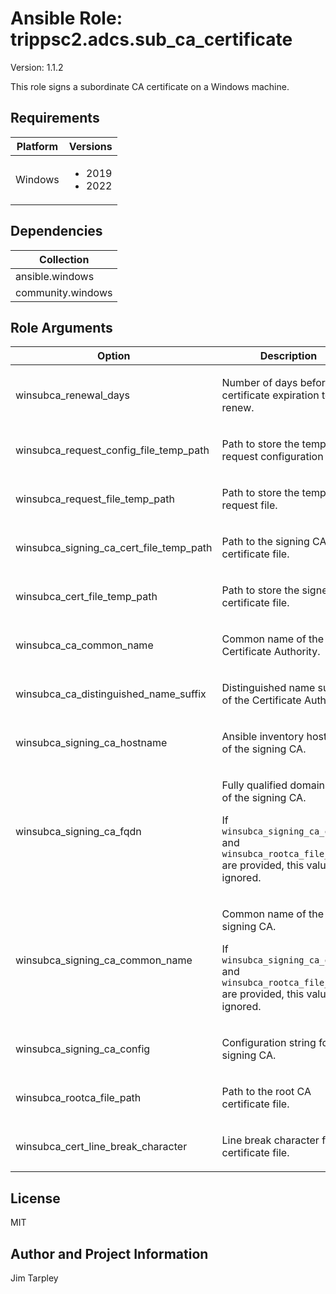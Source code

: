 <!-- BEGIN_ANSIBLE_DOCS -->

# Ansible Role: trippsc2.adcs.sub_ca_certificate
Version: 1.1.2

This role signs a subordinate CA certificate on a Windows machine.

## Requirements

| Platform | Versions |
| -------- | -------- |
| Windows | <ul><li>2019</li><li>2022</li></ul> |

## Dependencies

| Collection |
| ---------- |
| ansible.windows |
| community.windows |

## Role Arguments
|Option|Description|Type|Required|Choices|Default|
|---|---|---|---|---|---|
| winsubca_renewal_days | <p>Number of days before certificate expiration to renew.</p> | int | no |  | 30 |
| winsubca_request_config_file_temp_path | <p>Path to store the temporary request configuration file.</p> | path | no |  | C:\Windows\temp\cacert.inf |
| winsubca_request_file_temp_path | <p>Path to store the temporary request file.</p> | path | no |  | C:\Windows\temp\cacert.req |
| winsubca_signing_ca_cert_file_temp_path | <p>Path to the signing CA certificate file.</p> | path | no |  | C:\Windows\temp\signingcacert.crt |
| winsubca_cert_file_temp_path | <p>Path to store the signed certificate file.</p> | path | no |  | C:\Windows\temp\cacert.crt |
| winsubca_ca_common_name | <p>Common name of the Certificate Authority.</p> | str | yes |  |  |
| winsubca_ca_distinguished_name_suffix | <p>Distinguished name suffix of the Certificate Authority.</p> | str | yes |  |  |
| winsubca_signing_ca_hostname | <p>Ansible inventory hostname of the signing CA.</p> | str | yes |  |  |
| winsubca_signing_ca_fqdn | <p>Fully qualified domain name of the signing CA.</p><p>If `winsubca_signing_ca_config` and `winsubca_rootca_file_path` are provided, this value is ignored.</p> | str | no |  | {{ hostvars[winsubca_signing_ca_hostname].ansible_fqdn }} |
| winsubca_signing_ca_common_name | <p>Common name of the signing CA.</p><p>If `winsubca_signing_ca_config` and `winsubca_rootca_file_path` are provided, this value is ignored.</p> | str | no |  |  |
| winsubca_signing_ca_config | <p>Configuration string for the signing CA.</p> | str | no |  | {{ winsubca_signing_ca_fqdn }}\{{ winsubca_signing_ca_common_name }} |
| winsubca_rootca_file_path | <p>Path to the root CA certificate file.</p> | path | no |  | C:\Windows\system32\CertSrv\CertEnroll\{{ winsubca_signing_ca_fqdn }}_{{ winsubca_signing_ca_common_name }}.crt |
| winsubca_cert_line_break_character | <p>Line break character for the certificate file.</p> | str | no |  | \r\n |


## License
MIT

## Author and Project Information
Jim Tarpley
<!-- END_ANSIBLE_DOCS -->
